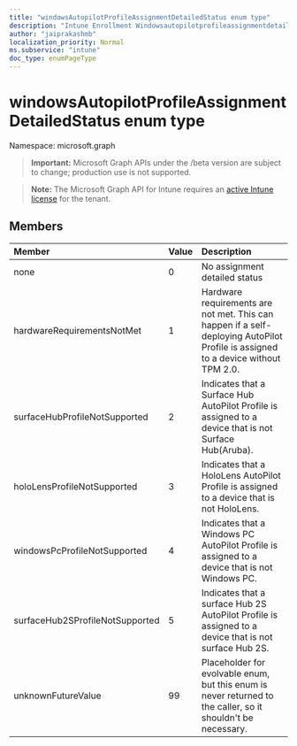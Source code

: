 ```yaml
---
title: "windowsAutopilotProfileAssignmentDetailedStatus enum type"
description: "Intune Enrollment Windowsautopilotprofileassignmentdetailedstatus Resources ."
author: "jaiprakashmb"
localization_priority: Normal
ms.subservice: "intune"
doc_type: enumPageType
---
```


# windowsAutopilotProfileAssignmentDetailedStatus enum type

Namespace: microsoft.graph

> **Important:** Microsoft Graph APIs under the /beta version are subject to change; production use is not supported.

> **Note:** The Microsoft Graph API for Intune requires an [active Intune license](https://go.microsoft.com/fwlink/?linkid=839381) for the tenant.



## Members
|Member|Value|Description|
|:---|:---|:---|
|none|0|No assignment detailed status|
|hardwareRequirementsNotMet|1|Hardware requirements are not met. This can happen if a self-deploying AutoPilot Profile is assigned to a device without TPM 2.0.|
|surfaceHubProfileNotSupported|2|Indicates that a Surface Hub AutoPilot Profile is assigned to a device that is not Surface Hub(Aruba).|
|holoLensProfileNotSupported|3|Indicates that a HoloLens AutoPilot Profile is assigned to a device that is not HoloLens.|
|windowsPcProfileNotSupported|4|Indicates that a Windows PC AutoPilot Profile is assigned to a device that is not Windows PC.|
|surfaceHub2SProfileNotSupported|5|Indicates that a surface Hub 2S  AutoPilot Profile is assigned to a device that is not surface Hub 2S.|
|unknownFutureValue|99|Placeholder for evolvable enum, but this enum is never returned to the caller, so it shouldn't be necessary.|
